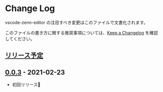 # Change Log

vscode-zenn-editor の注目すべき変更はこのファイルで文書化されます。

このファイルの書き方に関する推奨事項については、[Keep a Changelog](http://keepachangelog.com/) を確認してください。

## [リリース予定]

[リリース予定]: https://github.com/negokaz/vscode-zenn-editor/compare/v0.0.3...HEAD

## [0.0.3] - 2021-02-23

[0.0.3]: https://github.com/negokaz/vscode-zenn-editor/compare/v0.0.0...v0.0.3

- 初回リリース🚀
